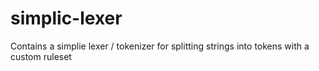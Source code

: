 # simplic-lexer
Contains a simplie lexer / tokenizer for splitting strings into tokens with a custom ruleset
